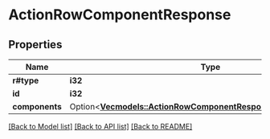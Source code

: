 # ActionRowComponentResponse

## Properties

Name | Type | Description | Notes
------------ | ------------- | ------------- | -------------
**r#type** | **i32** |  | 
**id** | **i32** |  | 
**components** | Option<[**Vec<models::ActionRowComponentResponseComponentsInner>**](ActionRowComponentResponse_components_inner.md)> |  | [optional]

[[Back to Model list]](../README.md#documentation-for-models) [[Back to API list]](../README.md#documentation-for-api-endpoints) [[Back to README]](../README.md)


